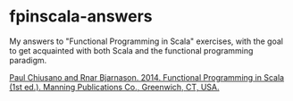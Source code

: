 # fpinscala-answers
My answers to "Functional Programming in Scala" exercises, with the goal to get acquainted with both Scala and the functional programming paradigm.

[Paul Chiusano and Rnar Bjarnason. 2014. Functional Programming in Scala (1st ed.). Manning Publications Co., Greenwich, CT, USA.](https://www.manning.com/books/functional-programming-in-scala)

